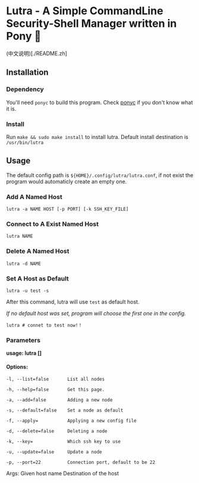 # Lutra - A Simple CommandLine Security-Shell Manager written in Pony 🐴

(中文说明)[./README.zh]

## Installation

### Dependency

You'll need `ponyc` to build this program. Check [ponyc](https://github.com/ponylang/ponyc) if you don't know what it is.

### Install

Run `make && sudo make install` to install lutra. Default install destination is `/usr/bin/lutra`

## Usage

The default config path is `${HOME}/.config/lutra/lutra.conf`, if not exist the program would automaticly create an empty one.

### Add A Named Host

`lutra -a NAME HOST [-p PORT] [-k SSH_KEY_FILE]`

### Connect to A Exist Named Host

`lutra NAME`

### Delete A Named Host

`lutra -d NAME`

### Set A Host as Default

`lutra -u test -s`

After this command, lutra will use `test` as default host.

*If no default host was set, program will choose the first one in the config.*

`lutra # connet to test now!！`


### Parameters

**usage: lutra [<options>] <node> <dest>**

#### Options:

	-l, --list=false       List all nodes
	
	-h, --help=false       Get this page.
	
	-a, --add=false        Adding a new node
	
	-s, --default=false    Set a node as default
	
	-f, --apply=           Applying a new config file
	
	-d, --delete=false     Deleting a node
	
	-k, --key=             Which ssh key to use
	
	-u, --update=false     Update a node
	
	-p, --port=22          Connection port, default to be 22
	
Args:
   <node>    Given host name
   <dest>    Destination of the host
